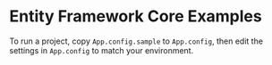 # Entity Framework Core Examples

To run a project, copy `App.config.sample` to `App.config`, then
edit the settings in `App.config` to match your environment.
